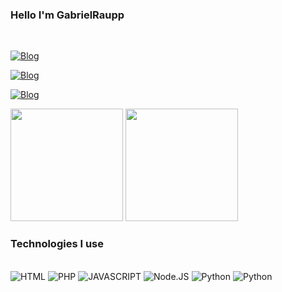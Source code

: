### Hello I'm GabrielRaupp
<div style ="display: inline_block"><br/>
  
[![Blog](https://img.shields.io/badge/Gmail-D14836?style=for-the-badge&logo=gmail&logoColor=white)](https://mail.google.com/mail/u/0/?tab=rm&ogbl#inbox)

[![Blog](https://img.shields.io/badge/Instagram-E4405F?style=for-the-badge&logo=instagram&logoColor=white)](https://www.instagram.com/gabriel.raupp17/)

[![Blog](https://img.shields.io/badge/LinkedIn-0077B5?style=for-the-badge&logo=linkedin&logoColor=white)](https://www.linkedin.com/in/gabriel-rp-undefined-5800b6262/)
</div>
<div>
<img height="180em" src="https://github-readme-stats.vercel.app/api?username=GabrielRaupp&show_icons=true&theme=radical" />
<img height="180em" src="https://github-readme-stats.vercel.app/api/top-langs/?username=GabrielRaupp&layout=compact&langs_count17&theme=dracula"/>
</div>


### Technologies I use

<div style ="display: inline_block"><br/>
<img alt="HTML" src="https://img.shields.io/badge/HTML5-E34F26?style=for-the-badge&logo=html5&logoColor=white" />

<img alt="PHP" src="https://img.shields.io/badge/PHP-777BB4?style=for-the-badge&logo=php&logoColor=white" />

<img alt="JAVASCRIPT" src="https://img.shields.io/badge/JavaScript-F7DF1E?style=for-the-badge&logo=javascript&logoColor=black" />

<img alt="Node.JS" src="https://img.shields.io/badge/Node.js-43853D?style=for-the-badge&logo=node.js&logoColor=white" />

<img alt="Python" src="https://img.shields.io/badge/Python-14354C?style=for-the-badge&logo=python&logoColor=white" />

<img alt="Python" src="https://img.shields.io/badge/Unity-100000?style=for-the-badge&logo=unity&logoColor=white" />

</div>
